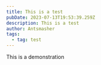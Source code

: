 ```yaml
---
title: This is a test
pubDate: 2023-07-13T19:53:39.259Z
description: This is a test
author: Antsmasher
tags:
  - tag: test
---
```

This is a demonstration